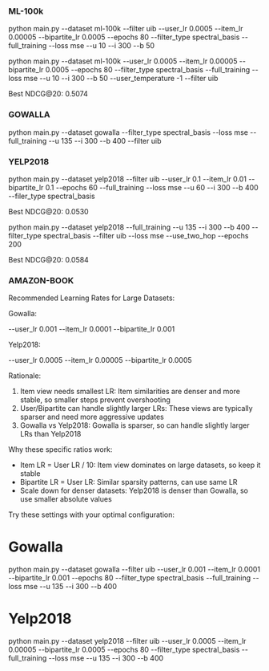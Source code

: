### ML-100k

python main.py --dataset ml-100k --filter uib --user_lr 0.0005 --item_lr 0.00005 --bipartite_lr 0.0005 --epochs 80 --filter_type spectral_basis --full_training --loss mse --u 10 --i 300 --b 50

python main.py --dataset ml-100k  --user_lr 0.0005 --item_lr 0.00005 --bipartite_lr 0.0005 --epochs 80 --filter_type spectral_basis --full_training --loss mse --u 10 --i 300 --b 50 --user_temperature -1 --filter uib


Best NDCG@20: 0.5074

### GOWALLA

python main.py --dataset gowalla --filter_type spectral_basis --loss mse --full_training --u 135 --i 300 --b 400 --filter uib

### YELP2018

python main.py --dataset yelp2018 --filter uib --user_lr 0.1 --item_lr 0.01 --bipartite_lr 0.1 --epochs 60  --full_training --loss mse --u 60 --i 300 --b 400 --filer_type spectral_basis 

Best NDCG@20: 0.0530

python main.py --dataset yelp2018  --full_training --u 135 --i 300 --b 400 --filter_type spectral_basis --filter uib --loss mse --use_two_hop --epochs 200

Best NDCG@20: 0.0584


### AMAZON-BOOK


  Recommended Learning Rates for Large Datasets:

  Gowalla:

  --user_lr 0.001 --item_lr 0.0001 --bipartite_lr 0.001

  Yelp2018:

  --user_lr 0.0005 --item_lr 0.00005 --bipartite_lr 0.0005



  Rationale:

  1. Item view needs smallest LR: Item similarities are denser and more stable, so smaller steps prevent overshooting
  2. User/Bipartite can handle slightly larger LRs: These views are typically sparser and need more aggressive updates
  3. Gowalla vs Yelp2018: Gowalla is sparser, so can handle slightly larger LRs than Yelp2018

  Why these specific ratios work:

  - Item LR = User LR / 10: Item view dominates on large datasets, so keep it stable
  - Bipartite LR = User LR: Similar sparsity patterns, can use same LR
  - Scale down for denser datasets: Yelp2018 is denser than Gowalla, so use smaller absolute values

  Try these settings with your optimal configuration:
  # Gowalla
  python main.py --dataset gowalla --filter uib --user_lr 0.001 --item_lr 0.0001 --bipartite_lr 0.001 --epochs 80 --filter_type spectral_basis --full_training --loss mse --u 135 --i 300 --b 400

  # Yelp2018  
  python main.py --dataset yelp2018 --filter uib --user_lr 0.0005 --item_lr 0.00005 --bipartite_lr 0.0005 --epochs 80 --filter_type spectral_basis --full_training --loss mse --u 135 --i 300 --b 400